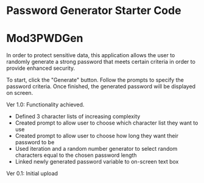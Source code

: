 # Password Generator Starter Code

# Mod3PWDGen

In order to protect sensitive data, this application allows the user to randomly generate a strong password that meets certain criteria in order to provide enhanced security.

To start, click the "Generate" button. Follow the prompts to specify the password criteria. Once finished, the generated password will be displayed on screen.

Ver 1.0: Functionality achieved.

- Defined 3 character lists of increasing complexity
- Created prompt to allow user to choose which character list they want to use
- Created prompt to allow user to choose how long they want their password to be
- Used iteration and a random number generator to select random characters equal to the chosen password length
- Linked newly generated password variable to on-screen text box

Ver 0.1: Initial upload
